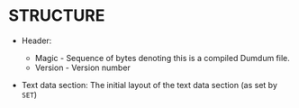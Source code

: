 # STRUCTURE

+ Header:
    + Magic - Sequence of bytes denoting this is a compiled Dumdum file.
    + Version - Version number

+ Text data section: The initial layout of the text data section (as set by `SET`)
